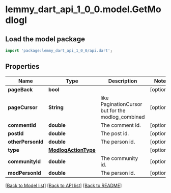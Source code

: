# lemmy_dart_api_1_0_0.model.GetModlogI

## Load the model package
```dart
import 'package:lemmy_dart_api_1_0_0/api.dart';
```

## Properties
Name | Type | Description | Notes
------------ | ------------- | ------------- | -------------
**pageBack** | **bool** |  | [optional] 
**pageCursor** | **String** | like PaginationCursor but for the modlog_combined | [optional] 
**commentId** | **double** | The comment id. | [optional] 
**postId** | **double** | The post id. | [optional] 
**otherPersonId** | **double** | The person id. | [optional] 
**type** | [**ModlogActionType**](ModlogActionType.md) |  | [optional] 
**communityId** | **double** | The community id. | [optional] 
**modPersonId** | **double** | The person id. | [optional] 

[[Back to Model list]](../README.md#documentation-for-models) [[Back to API list]](../README.md#documentation-for-api-endpoints) [[Back to README]](../README.md)


